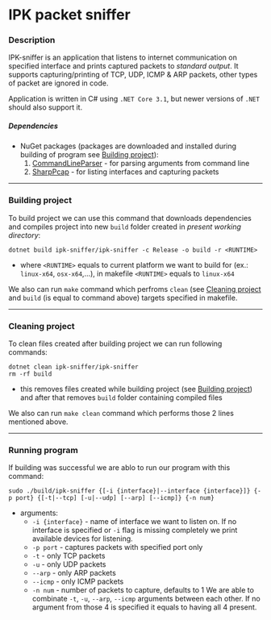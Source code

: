 # IPK packet sniffer
### Description
IPK-sniffer is an application that listens to internet communication on specified interface and prints captured packets to _standard output_. It supports capturing/printing of TCP, UDP, ICMP & ARP packets, other types of packet are ignored in code.

Application is written in C# using `.NET Core 3.1`, but newer versions of `.NET` should also support it.

##### Dependencies
- NuGet packages (packages are downloaded and installed during building of program see [Building project](#Building-project)):
  1. [CommandLineParser](https://www.nuget.org/packages/CommandLineParser/) - for parsing arguments from command line
  1. [SharpPcap](https://www.nuget.org/packages/CommandLineParser/) - for listing interfaces and capturing packets

___

### Building project
To build project we can use this command that downloads dependencies and compiles project into new `build` folder created in _present working directory_:
```
dotnet build ipk-sniffer/ipk-sniffer -c Release -o build -r <RUNTIME>
```
  - where `<RUNTIME>` equals to current platform we want to build for (ex.: `linux-x64`, `osx-x64`,...), in makefile `<RUNTIME>` equals to `linux-x64`

We also can run `make` command which perfroms `clean` (see [Cleaning project](#Cleaning-project) and `build` (is equal to command above) targets specified in makefile.

___

### Cleaning project
To clean files created after building project we can run following commands:
```
dotnet clean ipk-sniffer/ipk-sniffer
rm -rf build
```
  - this removes files created while building project (see [Building project](#Building-project)) and after that removes `build` folder containing compiled files

We also can run `make clean` command which performs those 2 lines mentioned above.

___

### Running program
If building was successful we are ablo to run our program with this command:
```
sudo ./build/ipk-sniffer {[-i {interface}|--interface {interface}]} {-p port} {[-t|--tcp] [-u|--udp] [--arp] [--icmp]} {-n num}
```
- arguments:
  - `-i {interface}` - name of interface we want to listen on. If no interface is specified or `-i` flag is missing completely we print available devices for listening.
  - `-p port` - captures packets with specified port only
  - `-t` - only TCP packets
  - `-u` - only UDP packets
  - `--arp` - only ARP packets
  - `--icmp` - only ICMP packets
  - `-n num` - number of packets to capture, defaults to 1
We are able to combinate `-t`, `-u`, `--arp`, `--icmp` arguments between each other. If no argument from those 4 is specified it equals to having all 4 present.

